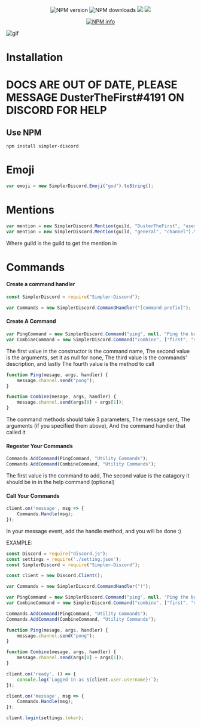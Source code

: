 <div align="center">
  <br />
  <p>
    <!--<a href="https://discord.js.org"><img src="https://discord.js.org/static/logo.svg" width="546" alt="discord.js" /></a>-->
  </p>
  <br />
  <p>
    <a href="https://www.npmjs.com/package/simpler-discord" align="center" style="width:100%; text-decoration:none;">
      <img src="https://img.shields.io/npm/v/simpler-discord.svg?maxAge=3600" alt="NPM version" />
      <img src="https://img.shields.io/npm/dt/simpler-discord.svg?maxAge=3600" alt="NPM downloads" />
    </a>
    <a href="https://codeclimate.com/github/DusterTheFirst/SimplerDiscord"><img src="https://codeclimate.com/github/DusterTheFirst/SimplerDiscord/badges/gpa.svg"/></a>
    <a href="https://codeclimate.com/github/DusterTheFirst/SimplerDiscord"><img src="https://codeclimate.com/github/DusterTheFirst/SimplerDiscord/badges/issue_count.svg" /></a>
  </p>
  <p>
    <a href="https://nodei.co/npm/simpler-discord/"><img src="https://nodei.co/npm/simpler-discord.png?downloads=true&stars=true" alt="NPM info" /></a>
  </p>
</div>

![gif](https://cdn.discordapp.com/attachments/313657969994891264/316976357517033472/not_from_a_net.gif)

# Installation

# DOCS ARE OUT OF DATE, PLEASE MESSAGE DusterTheFirst#4191 ON DISCORD FOR HELP

## Use NPM
```npm install simpler-discord```

# Emoji

```js
var emoji = new SimplerDiscord.Emoji("god").toString();
```

# Mentions

```js
var mention = new SimplerDiscord.Mention(guild, "DusterTheFirst", "user").toString();
var mention = new SimplerDiscord.Mention(guild, "general", "channel").toString();
```
Where guild is the guild to get the mention in

# Commands

#### Create a command handler
```javascript
const SimplerDiscord = require("Simpler-Discord");

var Commands = new SimplerDiscord.CommandHandler("[command-prefix]");
```

#### Create A Command
```js
var PingCommand = new SimplerDiscord.Command("ping", null, "Ping the bot", Ping);
var CombineCommand = new SimplerDiscord.Command("combine", ["first", "second"], "Combine the two strings", Combine);
```
The first value in the constructor is the command name,
The second value is the arguments, set it as null for none, 
The third value is the commands' description, and lastly
The fourth value is the method to call

```js
function Ping(mesage, args, handler) {
    message.channel.send("pong");
}

function Combine(mesage, args, handler) {
    message.channel.send(args[0] + args[1]);
}
```
The command methods should take 3 parameters,
The message sent, 
The arguments (if you specified them above),
And the command handler that called it

#### Regester Your Commands
```js
Commands.AddCommand(PingCommand, "Utility Commands");
Commands.AddCommand(CombineCommand, "Utility Commands");
```
The first value is the command to add,
The second value is the catagory it should be in in the help command (optional)

#### Call Your Commands
```js
client.on('message', msg => {
    Commands.Handle(msg);
});
```
In your message event, add the handle method, and you will be done :)

EXAMPLE: 
```js
const Discord = require("discord.js");
const settings = require('./setting.json');
const SimplerDiscord = require("Simpler-Discord");

const client = new Discord.Client();

var Commands = new SimplerDiscord.CommandHandler("!");

var PingCommand = new SimplerDiscord.Command("ping", null, "Ping the bot", Ping);
var CombineCommand = new SimplerDiscord.Command("combine", ["first", "second"], "Combine the two strings", Combine);

Commands.AddCommand(PingCommand, "Utility Commands");
Commands.AddCommand(CombineCommand, "Utility Commands");

function Ping(mesage, args, handler) {
    message.channel.send("pong");
}

function Combine(mesage, args, handler) {
    message.channel.send(args[0] + args[1]);
}

client.on('ready', () => {
    console.log(`Logged in as ${client.user.username}!`);
});

client.on('message', msg => {
    Commands.Handle(msg);
});

client.login(settings.token);
```
